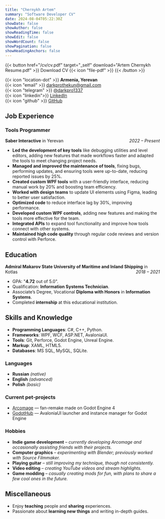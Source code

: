 ```yaml
---
title: "Chernykh Artem"
summary: "Software Developer CV"
date: 2024-08-04T05:22:30Z
showDate: false
showAuthor: false
showReadingTime: false
showEdit: false
showWordCount: false
showPagination: false
showHeadingAnchors: false
---
```

{{< button href="/cv/cv.pdf" target="_self" download="Artem Chernykh Resume.pdf" >}}
Download CV {{< icon "file-pdf" >}}
{{< /button >}}

{{< icon "location-dot" >}} **Armenia, Yerevan**  
{{< icon "email" >}} [darkprothekun@gmail.com](mailto:darkprothekun@gmail.com)  
{{< icon "telegram" >}} [@darkpro1337](https://t.me/darkpro1337)  
{{< icon "linkedin">}} [LinkedIn](https://www.linkedin.com/in/darkpro1337)  
{{< icon "github" >}} [GitHub](https://github.com/DarkPro1337)  

## Job Experience

### Tools Programmer  
**Saber Interactive** in Yerevan <span style="float: right;">*2022 – Present*</span>  
- **Led the development of key tools** like debugging utilities and level editors, adding new features that made workflows faster and adapted the tools to meet changing project needs.
- **Managed and improved the maintenance of tools**, fixing bugs, performing updates, and ensuring tools were up-to-date, reducing reported issues by 25%.
- **Created custom WPF tools** with a user-friendly interface, reducing manual work by 20% and boosting team efficiency.
- **Worked with design teams** to update UI elements using Figma, leading to better user satisfaction.
- **Optimized code** to reduce interface lag by 30%, improving performance.
- **Developed custom WPF controls**, adding new features and making the tools more effective for the team.
- **Integrated APIs** to expand tool functionality and improve how tools connect with other systems.
- **Maintained high code quality** through regular code reviews and version control with Perforce.

## Education

**Admiral Makarov State University of Maritime and Inland Shipping** in Kotlas <span style="float: right;">*2018 – 2021*</span>
* GPA: "**4.72** out of 5.0".
* Qualification: **Information Systems Technician**.
* Associate’s Degree, Vocational **Diploma with Honors** in **Information Systems**.
* Completed **internship** at this educational institution.

## Skills and Knowledge

* **Programming Languages**: C#, C++, Python.
* **Frameworks**: WPF, WCF, ASP.NET, AvaloniaUI.
* **Tools**: Git, Perforce, Godot Engine, Unreal Engine.
* **Markup**: XAML, HTML5.
* **Databases**: MS SQL, MySQL, SQLite.

### Languages
* **Russian** *(native)*
* **English** *(advanced)*
* **Polish** *(basic)*

### Current pet-projects
* [Arcomage](https://github.com/DarkPro1337/arcomage) — fan-remake made on Godot Engine 4
* [GodotHub](https://github.com/DarkPro1337/GodotHub) — AvaloniaUI launcher and instance manager for Godot Engine

### Hobbies
- **Indie game development** – *currently developing Arcomage and occasionally assisting friends with their projects.*
- **Computer graphics** – *experimenting with Blender; previously worked with Source Filmmaker.*
- **Playing guitar** – *still improving my technique, though not consistently.*
- **Video editing** – *creating YouTube videos and stream highlights.*
- **Game modding** – *casually creating mods for fun, with plans to share a few cool ones in the future.*

## Miscellaneous

- Enjoy **teaching** people and **sharing** experiences.
- Passionate about **learning new things** and writing in-depth guides.